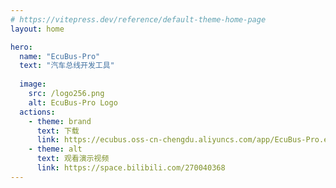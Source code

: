 ```yaml
---
# https://vitepress.dev/reference/default-theme-home-page
layout: home

hero:
  name: "EcuBus-Pro"
  text: "汽车总线开发工具"
  
  image:
    src: /logo256.png
    alt: EcuBus-Pro Logo
  actions:
    - theme: brand
      text: 下载
      link: https://ecubus.oss-cn-chengdu.aliyuncs.com/app/EcuBus-Pro.exe
    - theme: alt
      text: 观看演示视频
      link: https://space.bilibili.com/270040368
---
```

